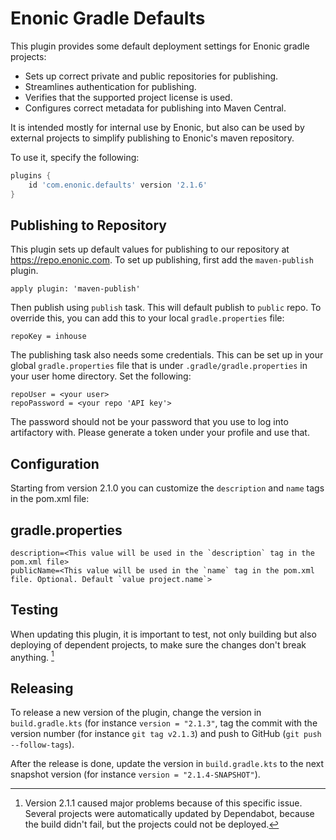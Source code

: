 # Enonic Gradle Defaults

This plugin provides some default deployment settings for Enonic gradle projects: 
- Sets up correct private and public repositories for publishing.
- Streamlines authentication for publishing.
- Verifies that the supported project license is used.
- Configures correct metadata for publishing into Maven Central.

It is intended mostly for internal use by Enonic, but also can be used by external projects to simplify publishing to Enonic's maven repository.

To use it, specify the following:

```gradle
plugins {
    id 'com.enonic.defaults' version '2.1.6'
}
```

## Publishing to Repository

This plugin sets up default values for publishing to our repository at https://repo.enonic.com. To
set up publishing, first add the `maven-publish` plugin.

```
apply plugin: 'maven-publish'
```

Then publish using `publish` task. This will default publish to `public` repo. To override this, 
you can add this to your local `gradle.properties` file:

```
repoKey = inhouse
```

The publishing task also needs some credentials. This can be set up in your global `gradle.properties`
file that is under `.gradle/gradle.properties` in your user home directory. Set the following:

```
repoUser = <your user>
repoPassword = <your repo 'API key'>
```

The password should not be your password that you use to log into artifactory with. Please generate
a token under your profile and use that.

## Configuration

Starting from version 2.1.0 you can customize the `description` and `name` tags in the pom.xml file:

## gradle.properties

```properties
description=<This value will be used in the `description` tag in the pom.xml file>
publicName=<This value will be used in the `name` tag in the pom.xml file. Optional. Default `value project.name`>
```

## Testing

When updating this plugin, it is important to test, not only building but also deploying of dependent projects, to make sure the changes
don't break anything. [^1]

[^1]: Version 2.1.1 caused major problems because of this specific issue.  Several projects were automatically updated by Dependabot,
because the build didn't fail, but the projects could not be deployed.

## Releasing

To release a new version of the plugin, change the version in `build.gradle.kts` (for instance `version = "2.1.3"`,
tag the commit with the version number (for instance `git tag v2.1.3`) and push to GitHub (`git push --follow-tags`).

After the release is done, update the version in `build.gradle.kts` to the next snapshot version (for instance `version = "2.1.4-SNAPSHOT"`).


